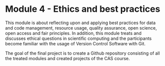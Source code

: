 # Module 4 - Ethics and best practices
This module is about reflecting upon and applying best practices for data and code management, resource usage, quality assurance, open science, open access and fair principles. In addition, this module treats and discusses ethical questions in scientific computing and the participants become familiar with the usage of Version Control Software with Git.

The goal of the final project is to create a Github repository consisting of all the treated modules and created projects of the CAS course.
